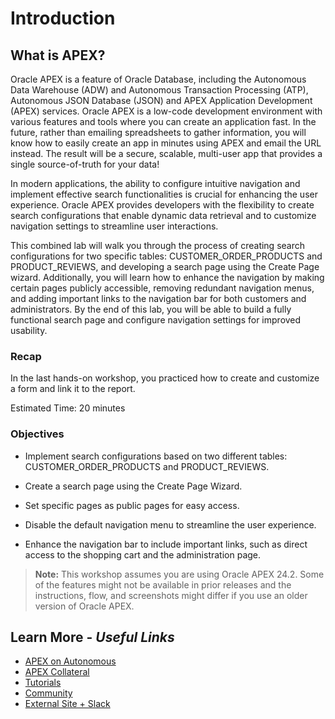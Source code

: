 # Introduction

## **What is APEX?**

Oracle APEX is a feature of Oracle Database, including the Autonomous Data Warehouse (ADW) and Autonomous Transaction Processing (ATP), Autonomous JSON Database (JSON) and APEX Application Development (APEX) services. Oracle APEX is a low-code development environment with various features and tools where you can create an application fast. In the future, rather than emailing spreadsheets to gather information, you will know how to easily create an app in minutes using APEX and email the URL instead. The result will be a secure, scalable, multi-user app that provides a single source-of-truth for your data!

In modern applications, the ability to configure intuitive navigation and implement effective search functionalities is crucial for enhancing the user experience. Oracle APEX provides developers with the flexibility to create search configurations that enable dynamic data retrieval and to customize navigation settings to streamline user interactions.

This combined lab will walk you through the process of creating search configurations for two specific tables: CUSTOMER\_ORDER\_PRODUCTS and PRODUCT\_REVIEWS, and developing a search page using the Create Page wizard. Additionally, you will learn how to enhance the navigation by making certain pages publicly accessible, removing redundant navigation menus, and adding important links to the navigation bar for both customers and administrators. By the end of this lab, you will be able to build a fully functional search page and configure navigation settings for improved usability.

### Recap

In the last hands-on workshop, you practiced how to create and customize a form and link it to the report.

Estimated Time: 20 minutes

### Objectives

- Implement search configurations based on two different tables: CUSTOMER\_ORDER\_PRODUCTS and PRODUCT\_REVIEWS.

- Create a search page using the Create Page Wizard.

- Set specific pages as public pages for easy access.

- Disable the default navigation menu to streamline the user experience.

- Enhance the navigation bar to include important links, such as direct access to the shopping cart and the administration page.

> **Note:** This workshop assumes you are using Oracle APEX 24.2. Some of the features might not be available in prior releases and the instructions, flow, and screenshots might differ if you use an older version of Oracle APEX.

## Learn More - *Useful Links*

- [APEX on Autonomous](https://apex.oracle.com/autonomous)
- [APEX Collateral](https://www.oracle.com/database/technologies/appdev/apex/collateral.html)
- [Tutorials](https://apex.oracle.com/en/learn/tutorials)
- [Community](https://apex.oracle.com/community)
- [External Site + Slack](http://apex.world)
